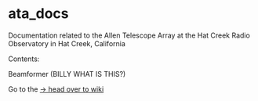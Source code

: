 # ata_docs
Documentation related to the Allen Telescope Array at the Hat Creek Radio Observatory in Hat Creek, California

Contents:

Beamformer (BILLY WHAT IS THIS?)



Go to the [-> head over to wiki](https://github.com/SETIatHCRO/ata_docs/wiki)
